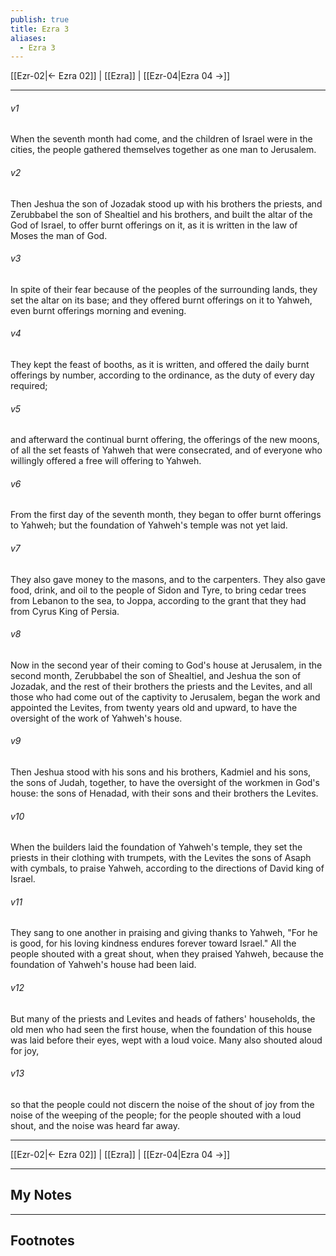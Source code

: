 ```yaml
---
publish: true
title: Ezra 3
aliases:
  - Ezra 3
---
```


[[Ezr-02|← Ezra 02]] | [[Ezra]] | [[Ezr-04|Ezra 04 →]]
***



###### v1 
When the seventh month had come, and the children of Israel were in the cities, the people gathered themselves together as one man to Jerusalem. 

###### v2 
Then Jeshua the son of Jozadak stood up with his brothers the priests, and Zerubbabel the son of Shealtiel and his brothers, and built the altar of the God of Israel, to offer burnt offerings on it, as it is written in the law of Moses the man of God. 

###### v3 
In spite of their fear because of the peoples of the surrounding lands, they set the altar on its base; and they offered burnt offerings on it to Yahweh, even burnt offerings morning and evening. 

###### v4 
They kept the feast of booths, as it is written, and offered the daily burnt offerings by number, according to the ordinance, as the duty of every day required; 

###### v5 
and afterward the continual burnt offering, the offerings of the new moons, of all the set feasts of Yahweh that were consecrated, and of everyone who willingly offered a free will offering to Yahweh. 

###### v6 
From the first day of the seventh month, they began to offer burnt offerings to Yahweh; but the foundation of Yahweh's temple was not yet laid. 

###### v7 
They also gave money to the masons, and to the carpenters. They also gave food, drink, and oil to the people of Sidon and Tyre, to bring cedar trees from Lebanon to the sea, to Joppa, according to the grant that they had from Cyrus King of Persia. 

###### v8 
Now in the second year of their coming to God's house at Jerusalem, in the second month, Zerubbabel the son of Shealtiel, and Jeshua the son of Jozadak, and the rest of their brothers the priests and the Levites, and all those who had come out of the captivity to Jerusalem, began the work and appointed the Levites, from twenty years old and upward, to have the oversight of the work of Yahweh's house. 

###### v9 
Then Jeshua stood with his sons and his brothers, Kadmiel and his sons, the sons of Judah, together, to have the oversight of the workmen in God's house: the sons of Henadad, with their sons and their brothers the Levites. 

###### v10 
When the builders laid the foundation of Yahweh's temple, they set the priests in their clothing with trumpets, with the Levites the sons of Asaph with cymbals, to praise Yahweh, according to the directions of David king of Israel. 

###### v11 
They sang to one another in praising and giving thanks to Yahweh, "For he is good, for his loving kindness endures forever toward Israel." All the people shouted with a great shout, when they praised Yahweh, because the foundation of Yahweh's house had been laid. 

###### v12 
But many of the priests and Levites and heads of fathers' households, the old men who had seen the first house, when the foundation of this house was laid before their eyes, wept with a loud voice. Many also shouted aloud for joy, 

###### v13 
so that the people could not discern the noise of the shout of joy from the noise of the weeping of the people; for the people shouted with a loud shout, and the noise was heard far away.

***
[[Ezr-02|← Ezra 02]] | [[Ezra]] | [[Ezr-04|Ezra 04 →]]

---
## My Notes

---
## Footnotes